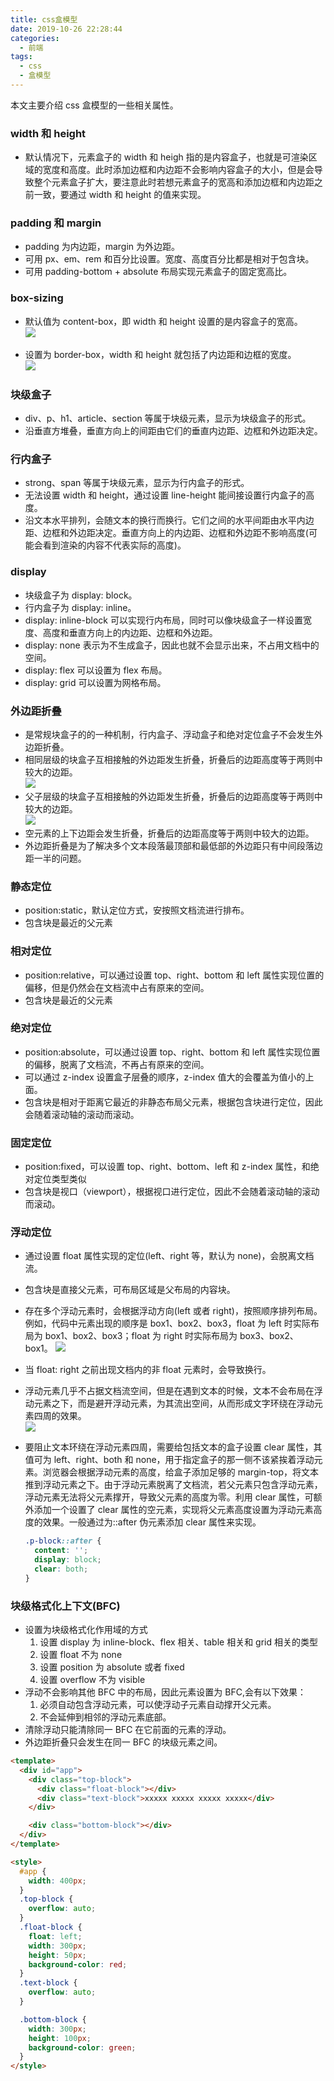 ```yaml
---
title: css盒模型
date: 2019-10-26 22:28:44
categories:
  - 前端
tags:
  - css
  - 盒模型
---
```


本文主要介绍 css 盒模型的一些相关属性。

<!-- more -->

### width 和 height

- 默认情况下，元素盒子的 width 和 heigh 指的是内容盒子，也就是可渲染区域的宽度和高度。此时添加边框和内边距不会影响内容盒子的大小，但是会导致整个元素盒子扩大，要注意此时若想元素盒子的宽高和添加边框和内边距之前一致，要通过 width 和 height 的值来实现。

### padding 和 margin

- padding 为内边距，margin 为外边距。
- 可用 px、em、rem 和百分比设置。宽度、高度百分比都是相对于包含块。
- 可用 padding-bottom + absolute 布局实现元素盒子的固定宽高比。

### box-sizing

- 默认值为 content-box，即 width 和 height 设置的是内容盒子的宽高。
  <br/>![](/medias/css-box/1.png)

* 设置为 border-box，width 和 height 就包括了内边距和边框的宽度。
  <br/>![](/medias/css-box/2.png)

### 块级盒子

- div、p、h1、article、section 等属于块级元素，显示为块级盒子的形式。
- 沿垂直方堆叠，垂直方向上的间距由它们的垂直内边距、边框和外边距决定。

### 行内盒子

- strong、span 等属于块级元素，显示为行内盒子的形式。
- 无法设置 width 和 height，通过设置 line-height 能间接设置行内盒子的高度。
- 沿文本水平排列，会随文本的换行而换行。它们之间的水平间距由水平内边距、边框和外边距决定。垂直方向上的内边距、边框和外边距不影响高度(可能会看到渲染的内容不代表实际的高度)。

### display

- 块级盒子为 display: block。
- 行内盒子为 display: inline。
- display: inline-block 可以实现行内布局，同时可以像块级盒子一样设置宽度、高度和垂直方向上的内边距、边框和外边距。
- display: none 表示为不生成盒子，因此也就不会显示出来，不占用文档中的空间。
- display: flex 可以设置为 flex 布局。
- display: grid 可以设置为网格布局。

### 外边距折叠

- 是常规块盒子的的一种机制，行内盒子、浮动盒子和绝对定位盒子不会发生外边距折叠。
- 相同层级的块盒子互相接触的外边距发生折叠，折叠后的边距高度等于两则中较大的边距。
  <br/>![](/medias/css-box/3.png)
- 父子层级的块盒子互相接触的外边距发生折叠，折叠后的边距高度等于两则中较大的边距。
  <br/>![](/medias/css-box/4.png)
- 空元素的上下边距会发生折叠，折叠后的边距高度等于两则中较大的边距。
- 外边距折叠是为了解决多个文本段落最顶部和最低部的外边距只有中间段落边距一半的问题。

### 静态定位

- position:static，默认定位方式，安按照文档流进行排布。
- 包含块是最近的父元素

### 相对定位

- position:relative，可以通过设置 top、right、bottom 和 left 属性实现位置的偏移，但是仍然会在文档流中占有原来的空间。
- 包含块是最近的父元素

### 绝对定位

- position:absolute，可以通过设置 top、right、bottom 和 left 属性实现位置的偏移，脱离了文档流，不再占有原来的空间。
- 可以通过 z-index 设置盒子层叠的顺序，z-index 值大的会覆盖为值小的上面。
- 包含块是相对于距离它最近的非静态布局父元素，根据包含块进行定位，因此会随着滚动轴的滚动而滚动。

### 固定定位

- position:fixed，可以设置 top、right、bottom、left 和 z-index 属性，和绝对定位类型类似
- 包含块是视口（viewport），根据视口进行定位，因此不会随着滚动轴的滚动而滚动。

### 浮动定位

- 通过设置 float 属性实现的定位(left、right 等，默认为 none)，会脱离文档流。
- 包含块是直接父元素，可布局区域是父布局的内容块。
- 存在多个浮动元素时，会根据浮动方向(left 或者 right)，按照顺序排列布局。例如，代码中元素出现的顺序是 box1、box2、box3，float 为 left 时实际布局为 box1、box2、box3；float 为 right 时实际布局为 box3、box2、box1。
  ![](/medias/css-box/5.png)
- 当 float: right 之前出现文档内的非 float 元素时，会导致换行。
- 浮动元素几乎不占据文档流空间，但是在遇到文本的时候，文本不会布局在浮动元素之下，而是避开浮动元素，为其流出空间，从而形成文字环绕在浮动元素四周的效果。
  <br/>![](/medias/css-box/6.png)
- 要阻止文本环绕在浮动元素四周，需要给包括文本的盒子设置 clear 属性，其值可为 left、right、both 和 none，用于指定盒子的那一侧不该紧挨着浮动元素。浏览器会根据浮动元素的高度，给盒子添加足够的 margin-top，将文本推到浮动元素之下。由于浮动元素脱离了文档流，若父元素只包含浮动元素，浮动元素无法将父元素撑开，导致父元素的高度为零。利用 clear 属性，可额外添加一个设置了 clear 属性的空元素，实现将父元素高度设置为浮动元素高度的效果。一般通过为::after 伪元素添加 clear 属性来实现。

  ```css
  .p-block::after {
    content: '';
    display: block;
    clear: both;
  }
  ```

### 块级格式化上下文(BFC)

- 设置为块级格式化作用域的方式
  1. 设置 display 为 inline-block、flex 相关、table 相关和 grid 相关的类型
  2. 设置 float 不为 none
  3. 设置 position 为 absolute 或者 fixed
  4. 设置 overflow 不为 visible
- 浮动不会影响其他 BFC 中的布局，因此元素设置为 BFC,会有以下效果：
  1. 必须自动包含浮动元素，可以使浮动子元素自动撑开父元素。
  2. 不会延伸到相邻的浮动元素底部。
- 清除浮动只能清除同一 BFC 在它前面的元素的浮动。
- 外边距折叠只会发生在同一 BFC 的块级元素之间。

```html
<template>
  <div id="app">
    <div class="top-block">
      <div class="float-block"></div>
      <div class="text-block">xxxxx xxxxx xxxxx xxxxx</div>
    </div>

    <div class="bottom-block"></div>
  </div>
</template>

<style>
  #app {
    width: 400px;
  }
  .top-block {
    overflow: auto;
  }
  .float-block {
    float: left;
    width: 300px;
    height: 50px;
    background-color: red;
  }
  .text-block {
    overflow: auto;
  }

  .bottom-block {
    width: 300px;
    height: 100px;
    background-color: green;
  }
</style>
```
